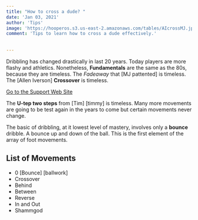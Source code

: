 ```yaml
---
title: "How to cross a dude? "
date: 'Jan 03, 2021'
author: 'Tips'
image: 'https://hooperos.s3.us-east-2.amazonaws.com/tables/AIcrossMJ.jpg'
comment: 'Tips to learn how to cross a dude effectively.'
 
 
---
```



 
 
Dribbling has changed drastically in last 20 years. Today players are more flashy and athletics. Nonetheless, **Fundamentals** are the same as the 80s, because they are timeless. The *Fadeaway* that [MJ pattented] is timeless. The [Allen Iverson] **Crossover** is timeless. 

[Go to the Support Web Site](https://support.west-wind.com)


The **U-tep two steps** from [Tim] [timmy] is timeless. Many more movements are going to be test again in the years to come but certain movements never change.

The basic of dribbling, at it lowest level of mastery, involves only a **bounce** dribble. A bounce up and down of the ball. This is the first element of the array of foot movements.

 ##  List of Movements
 -  0 [Bounce] [ballwork]
 - Crossover
 - Behind
 - Between
 - Reverse
 - In and Out
 - Shammgod


 
 